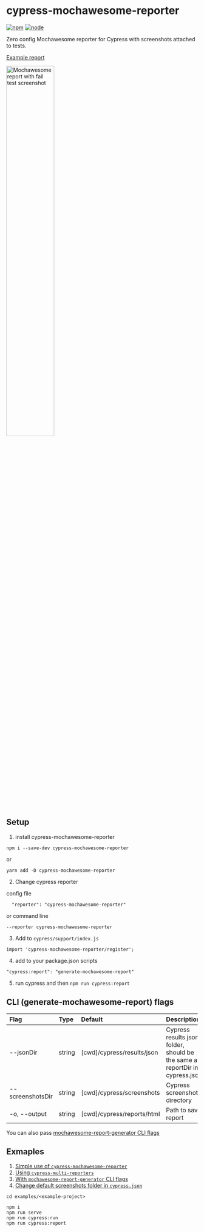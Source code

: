 # cypress-mochawesome-reporter

[![npm](https://img.shields.io/npm/v/cypress-mochawesome-reporter)](http://www.npmjs.com/package/cypress-mochawesome-reporter)
[![node](https://img.shields.io/node/v/cypress-mochawesome-reporter.svg)](https://github.com/LironEr/cypress-mochawesome-reporter)

Zero config Mochawesome reporter for Cypress with screenshots attached to tests.

[Example report](https://lironer.github.io/cypress-mochawesome-reporter/example-report/mochawesome.html)

<img src="./docs/assets/failed-test-with-screenshot.png" alt="Mochawesome report with fail test screenshot" width="50%" />

## Setup

1. install cypress-mochawesome-reporter

```
npm i --save-dev cypress-mochawesome-reporter
```

or

```
yarn add -D cypress-mochawesome-reporter
```

2. Change cypress reporter

config file

```
  "reporter": "cypress-mochawesome-reporter"
```

or command line

```
--reporter cypress-mochawesome-reporter
```

3. Add to `cypress/support/index.js`

```
import 'cypress-mochawesome-reporter/register';
```

4. add to your package.json scripts

```
"cypress:report": "generate-mochawesome-report"
```

5. run cypress and then `npm run cypress:report`

## CLI (generate-mochawesome-report) flags

| Flag             | Type   | Default                    | Description                                                                  |
| :--------------- | :----- | :------------------------- | :--------------------------------------------------------------------------- |
| --jsonDir        | string | [cwd]/cypress/results/json | Cypress results json folder, should be the same as reportDir in cypress.json |
| --screenshotsDir | string | [cwd]/cypress/screenshots  | Cypress screenshots directory                                                |
| -o, --output     | string | [cwd]/cypress/reports/html | Path to save report                                                          |

You can also pass [mochawesome-report-generator CLI flags](https://github.com/adamgruber/mochawesome-report-generator#cli-flags)

## Exmaples

1. [Simple use of `cypress-mochawesome-reporter`](examples/simple)
2. [Using `cypress-multi-reporters`](examples/multiple-reporters)
3. [With `mochawesome-report-generator` CLI flags](examples/mochawesome-cli-flags)
4. [Change default screenshots folder in `cypress.json`](examples/screenshots-folder)

```
cd examples/<example-project>

npm i
npm run serve
npm run cypress:run
npm run cypress:report
```
